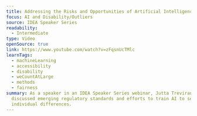 ```yaml
---
title: Addressing the Risks and Opportunities of Artificial Intelligence
focus: AI and Disability/Outliers
source: IDEA Speaker Series
readability:
  - Intermediate
type: Video
openSource: true
link: https://www.youtube.com/watch?v=zFqsnUcTMlc
learnTags:
  - machineLearning
  - accessibility
  - disability
  - weCountAtLarge
  - methods
  - fairness
summary: As a speaker in an IDEA Speaker Series webinar, Jutta Treviranus
  discussed emerging regulatory standards and efforts to train AI to serve
  individual differences.
---
```

